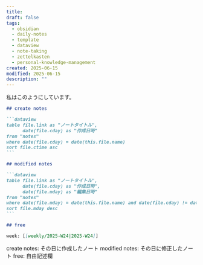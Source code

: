 ```yaml
---
title: 
draft: false
tags:
  - obsidian
  - daily-notes
  - template
  - dataview
  - note-taking
  - zettelkasten
  - personal-knowledge-management
created: 2025-06-15
modified: 2025-06-15
description: ""
---
```

私はこのようにしています。

````markdown
## create notes

```dataview
table file.link as "ノートタイトル",
      date(file.cday) as "作成日時"
from "notes"
where date(file.cday) = date(this.file.name)
sort file.ctime asc
```

## modified notes

```dataview
table file.link as "ノートタイトル",
      date(file.cday) as "作成日時",
      date(file.mday) as "編集日時"
from "notes"
where date(file.mday) = date(this.file.name) and date(file.cday) != date(this.file.name)
sort file.mday desc
```

## free

week: [[weekly/2025-W24|2025-W24]]
````

create notes: その日に作成したノート
modified notes: その日に修正したノート
free: 自由記述欄